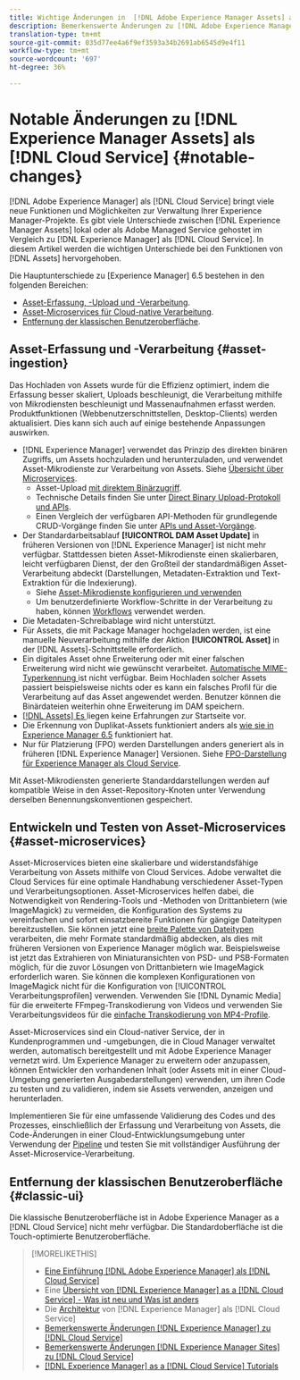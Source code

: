 ```yaml
---
title: Wichtige Änderungen in  [!DNL Adobe Experience Manager Assets] als a [!DNL Cloud Service]
description: Bemerkenswerte Änderungen zu [!DNL Adobe Experience Manager Assets] in [!DNL Experience Manager] as a [!DNL Cloud Service] im Vergleich zu [!DNL Adobe Experience Manager 6.5.
translation-type: tm+mt
source-git-commit: 035d77ee4a6f9ef3593a34b2691ab6545d9e4f11
workflow-type: tm+mt
source-wordcount: '697'
ht-degree: 36%

---
```



# Notable Änderungen zu [!DNL Experience Manager Assets] als [!DNL Cloud Service] {#notable-changes}

[!DNL Adobe Experience Manager] als  [!DNL Cloud Service] bringt viele neue Funktionen und Möglichkeiten zur Verwaltung Ihrer Experience Manager-Projekte. Es gibt viele Unterschiede zwischen [!DNL Experience Manager Assets] lokal oder als Adobe Managed Service gehostet im Vergleich zu [!DNL Experience Manager] als [!DNL Cloud Service]. In diesem Artikel werden die wichtigen Unterschiede bei den Funktionen von [!DNL Assets] hervorgehoben.

Die Hauptunterschiede zu [Experience Manager] 6.5 bestehen in den folgenden Bereichen:

* [Asset-Erfassung, -Upload und -Verarbeitung](#asset-ingestion).
* [Asset-Microservices für Cloud-native Verarbeitung](#asset-microservices).
* [Entfernung der klassischen Benutzeroberfläche](#classic-ui).

## Asset-Erfassung und -Verarbeitung {#asset-ingestion}

Das Hochladen von Assets wurde für die Effizienz optimiert, indem die Erfassung besser skaliert, Uploads beschleunigt, die Verarbeitung mithilfe von Mikrodiensten beschleunigt und Massenaufnahmen erfasst werden. Produktfunktionen (Webbenutzerschnittstellen, Desktop-Clients) werden aktualisiert. Dies kann sich auch auf einige bestehende Anpassungen auswirken.

* [!DNL Experience Manager] verwendet das Prinzip des direkten binären Zugriffs, um Assets hochzuladen und herunterzuladen, und verwendet Asset-Mikrodienste zur Verarbeitung von Assets. Siehe [Übersicht über Microservices](/help/assets/asset-microservices-overview.md).
   * Asset-Upload [mit direktem Binärzugriff](/help/assets/asset-microservices-overview.md#asset-upload-with-direct-binary-access).
   * Technische Details finden Sie unter [Direct Binary Upload-Protokoll und APIs](/help/assets/developer-reference-material-apis.md#upload-binary).
   * Einen Vergleich der verfügbaren API-Methoden für grundlegende CRUD-Vorgänge finden Sie unter [APIs und Asset-Vorgänge](/help/assets/developer-reference-material-apis.md#use-cases-and-apis).
* Der Standardarbeitsablauf **[!UICONTROL DAM Asset Update]** in früheren Versionen von [!DNL Experience Manager] ist nicht mehr verfügbar. Stattdessen bieten Asset-Mikrodienste einen skalierbaren, leicht verfügbaren Dienst, der den Großteil der standardmäßigen Asset-Verarbeitung abdeckt (Darstellungen, Metadaten-Extraktion und Text-Extraktion für die Indexierung).
   * Siehe [Asset-Mikrodienste konfigurieren und verwenden](/help/assets/asset-microservices-configure-and-use.md)
   * Um benutzerdefinierte Workflow-Schritte in der Verarbeitung zu haben, können [Workflows](/help/assets/asset-microservices-configure-and-use.md#post-processing-workflows) verwendet werden.
* Die Metadaten-Schreibablage wird nicht unterstützt.
* Für Assets, die mit Package Manager hochgeladen werden, ist eine manuelle Neuverarbeitung mithilfe der Aktion **[!UICONTROL Asset]** in der [!DNL Assets]-Schnittstelle erforderlich.
* Ein digitales Asset ohne Erweiterung oder mit einer falschen Erweiterung wird nicht wie gewünscht verarbeitet. [Automatische MIME-Typerkennung ](https://experienceleague.adobe.com/docs/experience-manager-65/assets/administer/detect-asset-mime-type-with-tika.html) ist nicht verfügbar. Beim Hochladen solcher Assets passiert beispielsweise nichts oder es kann ein falsches Profil für die Verarbeitung auf das Asset angewendet werden. Benutzer können die Binärdateien weiterhin ohne Erweiterung im DAM speichern.
* [[!DNL Assets] Es ](https://experienceleague.adobe.com/docs/experience-manager-65/assets/using/assets-home-page.html) liegen keine Erfahrungen zur Startseite vor.
* Die Erkennung von Duplikat-Assets funktioniert anders als [wie sie in Experience Manager 6.5](https://experienceleague.adobe.com/docs/experience-manager-65/assets/managing/duplicate-detection.html) funktioniert hat.
* Nur für Platzierung (FPO) werden Darstellungen anders generiert als in früheren [!DNL Experience Manager] Versionen. Siehe [FPO-Darstellung für Experience Manager als Cloud Service](https://helpx.adobe.com/enterprise/admin-guide.html/enterprise/using/configure-aem-assets-for-asset-link.ug.html).

Mit Asset-Mikrodiensten generierte Standarddarstellungen werden auf kompatible Weise in den Asset-Repository-Knoten unter Verwendung derselben Benennungskonventionen gespeichert.

## Entwickeln und Testen von Asset-Microservices {#asset-microservices}

Asset-Microservices bieten eine skalierbare und widerstandsfähige Verarbeitung von Assets mithilfe von Cloud Services. Adobe verwaltet die Cloud Services für eine optimale Handhabung verschiedener Asset-Typen und Verarbeitungsoptionen. Asset-Microservices helfen dabei, die Notwendigkeit von Rendering-Tools und -Methoden von Drittanbietern (wie ImageMagick) zu vermeiden, die Konfiguration des Systems zu vereinfachen und sofort einsatzbereite Funktionen für gängige Dateitypen bereitzustellen. Sie können jetzt eine [breite Palette von Dateitypen](/help/assets/file-format-support.md) verarbeiten, die mehr Formate standardmäßig abdecken, als dies mit früheren Versionen von Experience Manager möglich war. Beispielsweise ist jetzt das Extrahieren von Miniaturansichten von PSD- und PSB-Formaten möglich, für die zuvor Lösungen von Drittanbietern wie ImageMagick erforderlich waren. Sie können die komplexen Konfigurationen von ImageMagick nicht für die Konfiguration von [!UICONTROL Verarbeitungsprofilen] verwenden. Verwenden Sie [!DNL Dynamic Media] für die erweiterte FFmpeg-Transkodierung von Videos und verwenden Sie Verarbeitungsvideos für die [einfache Transkodierung von MP4-Profile](/help/assets/manage-video-assets.md#transcode-video).

Asset-Microservices sind ein Cloud-nativer Service, der in Kundenprogrammen und -umgebungen, die in Cloud Manager verwaltet werden, automatisch bereitgestellt und mit Adobe Experience Manager vernetzt wird. Um Experience Manager zu erweitern oder anzupassen, können Entwickler den vorhandenen Inhalt (oder Assets mit in einer Cloud-Umgebung generierten Ausgabedarstellungen) verwenden, um ihren Code zu testen und zu validieren, indem sie Assets verwenden, anzeigen und herunterladen.

Implementieren Sie für eine umfassende Validierung des Codes und des Prozesses, einschließlich der Erfassung und Verarbeitung von Assets, die Code-Änderungen in einer Cloud-Entwicklungsumgebung unter Verwendung der [Pipeline](/help/implementing/cloud-manager/configure-pipeline.md) und testen Sie mit vollständiger Ausführung der Asset-Microservice-Verarbeitung.

## Entfernung der klassischen Benutzeroberfläche {#classic-ui}

Die klassische Benutzeroberfläche ist in Adobe Experience Manager as a [!DNL Cloud Service] nicht mehr verfügbar. Die Standardoberfläche ist die Touch-optimierte Benutzeroberfläche.

>[!MORELIKETHIS]
>
>* [Eine Einführung  [!DNL Adobe Experience Manager] als [!DNL Cloud Service]](/help/overview/introduction.md)
>* Eine [Übersicht von [!DNL Experience Manager] as a [!DNL Cloud Service] - Was ist neu und Was ist anders](/help/overview/what-is-new-and-different.md)
>* Die [Architektur](/help/core-concepts/architecture.md) von [!DNL Experience Manager] als [!DNL Cloud Service]
>* [Bemerkenswerte Änderungen  [!DNL Experience Manager] zu [!DNL Cloud Service]](/help/release-notes/aem-cloud-changes.md)
>* [Bemerkenswerte Änderungen  [!DNL Experience Manager Sites] zu [!DNL Cloud Service]](/help/sites-cloud/sites-cloud-changes.md)
>* [[!DNL Experience Manager] as a [!DNL Cloud Service] Tutorials](https://experienceleague.adobe.com/docs/experience-manager-learn/cloud-service/overview.html?lang=de)

